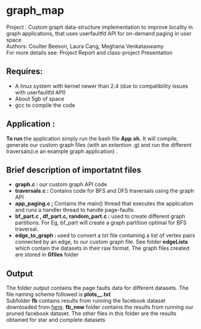 # graph_map
Project : Custom graph data-structure implementation to improve locality in graph applications, that uses userfaultfd API for on-demand paging in user space </br>
Authors: Coulter Beeson, Laura Cang, Meghana Venkataswamy </br>
For more details see:  Project Report and class-project Presentation 

<h2>Requires: </h2>
<ul>
 <li> A linux system with kernel newer than 2.4 (due to compatibility issues with userfaultfd API) </li>
<li> About 5gb of space </li>
<li> gcc to compile the code </li>
</ul>


<h2>Application : </h2>
<p><b>To run </b> the application simply run the bash file <b>App.sh.</b> 
It will compile, generate our custom graph files (with an extention .g) and run the different traversals(i.e an example graph application) .  </p>

<h2> Brief description of importatnt files </h2>
<p>
<ul>
<li> <b>graph.c : </b>  our custom graph API code</li>
<li> <b>traversals.c : </b> Contains code for BFS and DFS traversals using the graph API </li>
<li> <b>app_paging.c ; </b> Contains the main() thread that executes the application and runs a handler thread to handle page-faults</li>
<li> <b> bf_part.c , df_part.c, random_part.c :</b> used to create different graph partitions. For Eg, bf_part will create a graph partition optimal for BFS traversal. </li>
<li> <b>edge_to_graph : </b> used to convert a txt file containing a list of vertex pairs connected by an edge, to our custom graph file. See folder <b>edgeLists</b> which contain the datasets in their raw format. The graph files created are stored in <b>Gfiles</b> folder </li>

</ul>
</p>
<h2> Output </h2>
<p>
The folder output contains the page faults data for different datasets. The file naming scheme followed is <b> plots_<type_of_traversal>_<type_of_partition>.txt </b> </br>
  Subfolder <b>fb</b> contains results from running the facebook dataset  downloaded from <a href="https://snap.stanford.edu/data/egonets-Facebook.html">here</a>. <b>fb_new</b> folder contains the results from running our pruned facebook dataset. The other files in this folder are the results obtained for star and complete datasets
  
</p>




